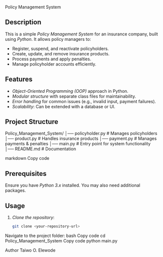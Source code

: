  Policy Management System

## Description
This is a simple *Policy Management System* for an insurance company, built using *Python*. It allows policy managers to:
- Register, suspend, and reactivate policyholders.
- Create, update, and remove insurance products.
- Process payments and apply penalties.
- Manage policyholder accounts efficiently.

## Features
- *Object-Oriented Programming (OOP)* approach in Python.
- *Modular structure* with separate class files for maintainability.
- *Error handling* for common issues (e.g., invalid input, payment failures).
- *Scalability*: Can be extended with a database or UI.

## Project Structure
Policy_Management_System/ 
│── policyholder.py # Manages policyholders 
│── product.py # Handles insurance products 
│── payment.py # Manages payments & penalties 
│── main.py # Entry point for system functionality 
│── README.md # Documentation

markdown
Copy code

## Prerequisites
Ensure you have *Python 3.x* installed. You may also need additional packages.

## Usage
1. *Clone the repository*:
   ```bash
   git clone <your-repository-url>
Navigate to the project folder:
bash
Copy code
cd Policy_Management_System
Copy code
python main.py

Author
Taiwo O. Elewode
